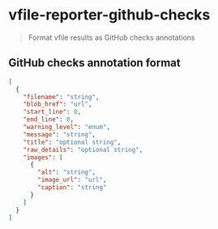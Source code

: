 # vfile-reporter-github-checks

> Format vfile results as GitHub checks annotations

## GitHub checks annotation format

```json
[
  {
    "filename": "string",
    "blob_href": "url",
    "start_line": 0,
    "end_line": 0,
    "warning_level": "enum",
    "message": "string",
    "title": "optional string",
    "raw_details": "optional string",
    "images": [
      {
        "alt": "string",
        "image_url": "url",
        "caption": "string"
      }
    ]
  }
]
```
